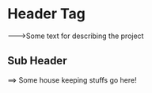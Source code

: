 # Header Tag

--->Some text for describing the project

## Sub Header

==> Some house keeping stuffs go here!
